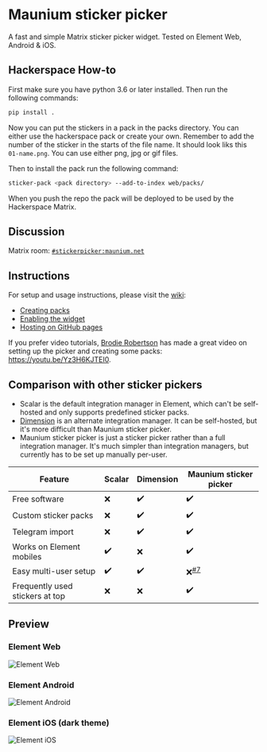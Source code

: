 # Maunium sticker picker

A fast and simple Matrix sticker picker widget. Tested on Element Web, Android & iOS.

## Hackerspace How-to

First make sure you have python 3.6 or later installed. Then run the following commands:

```bash
pip install .
```

Now you can put the stickers in a pack in the packs directory. You can either use the hackerspace pack or create your own. Remember to add the number of the sticker in the starts of the file name. It should look liks this `01-name.png`. You can use either png, jpg or gif files.

Then to install the pack run the following command:

```bash
sticker-pack <pack directory> --add-to-index web/packs/
```

When you push the repo the pack will be deployed to be used by the Hackerspace Matrix.

## Discussion

Matrix room: [`#stickerpicker:maunium.net`](https://matrix.to/#/#stickerpicker:maunium.net)

## Instructions

For setup and usage instructions, please visit the [wiki](https://github.com/maunium/stickerpicker/wiki):

* [Creating packs](https://github.com/maunium/stickerpicker/wiki/Creating-packs)
* [Enabling the widget](https://github.com/maunium/stickerpicker/wiki/Enabling-the-widget)
* [Hosting on GitHub pages](https://github.com/maunium/stickerpicker/wiki/Hosting-on-GitHub-pages)

If you prefer video tutorials, [Brodie Robertson](https://www.youtube.com/c/BrodieRobertson) has made a great video on setting up the picker and creating some packs: <https://youtu.be/Yz3H6KJTEI0>.

## Comparison with other sticker pickers

* Scalar is the default integration manager in Element, which can't be self-hosted and only supports predefined sticker packs.
* [Dimension](https://github.com/turt2live/matrix-dimension) is an alternate integration manager. It can be self-hosted, but it's more difficult than Maunium sticker picker.
* Maunium sticker picker is just a sticker picker rather than a full integration manager. It's much simpler than integration managers, but currently has to be set up manually per-user.

| Feature                         | Scalar | Dimension | Maunium sticker picker |
|---------------------------------|--------|-----------|------------------------|
| Free software                   | ❌     | ✔️        | ✔️                     |
| Custom sticker packs            | ❌     | ✔️        | ✔️                     |
| Telegram import                 | ❌     | ✔️        | ✔️                     |
| Works on Element mobiles        | ✔️     | ❌        | ✔️                     |
| Easy multi-user setup           | ✔️     | ✔️        | ❌<sup>[#7][#7]</sup>  |
| Frequently used stickers at top | ❌     | ❌        | ✔️                     |

[#7]: https://github.com/maunium/stickerpicker/issues/7

## Preview

### Element Web

![Element Web](preview-element-web.png)

### Element Android

![Element Android](preview-element-android.png)

### Element iOS (dark theme)

![Element iOS](preview-element-ios.png)
